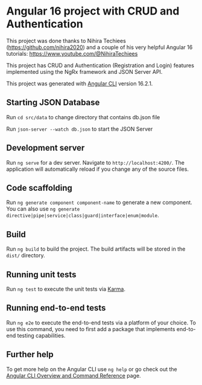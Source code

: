 
# Angular 16 project with CRUD and Authentication 

This project was done thanks to Nihira Techiees (https://github.com/nihira2020) and a couple of his very helpful Angular 16 tutorials: https://www.youtube.com/@NihiraTechiees

This project has CRUD and Authentication (Registration and Login) features implemented using the NgRx framework and JSON Server API.

This project was generated with [Angular CLI](https://github.com/angular/angular-cli) version 16.2.1.

## Starting JSON Database 

Run `cd src/data` to change directory that contains db.json file

Run `json-server --watch db.json` to start the JSON Server 

## Development server

Run `ng serve` for a dev server. Navigate to `http://localhost:4200/`. The application will automatically reload if you change any of the source files.

## Code scaffolding

Run `ng generate component component-name` to generate a new component. You can also use `ng generate directive|pipe|service|class|guard|interface|enum|module`.

## Build

Run `ng build` to build the project. The build artifacts will be stored in the `dist/` directory.

## Running unit tests

Run `ng test` to execute the unit tests via [Karma](https://karma-runner.github.io).

## Running end-to-end tests

Run `ng e2e` to execute the end-to-end tests via a platform of your choice. To use this command, you need to first add a package that implements end-to-end testing capabilities.

## Further help

To get more help on the Angular CLI use `ng help` or go check out the [Angular CLI Overview and Command Reference](https://angular.io/cli) page.
